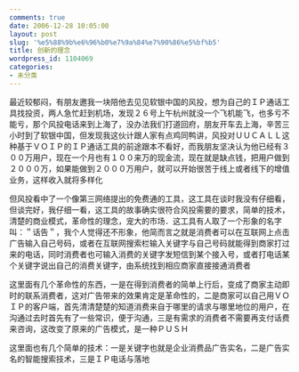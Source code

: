 ```yaml
---
comments: true
date: 2006-12-28 10:05:00
layout: post
slug: '%e5%88%9b%e6%96%b0%e7%9a%84%e7%90%86%e5%bf%b5'
title: 创新的理念
wordpress_id: 1104069
categories:
- 未分类
---
```


最近较郁闷，有朋友邀我一块陪他去见见软银中国的风投，想为自己的ＩＰ通话工具找投资，两人急忙赶到机场，发现２６号上午杭州就没一个飞机能飞，也多亏不能亏，那个风投电话来到上海了，没办法我们打道回府，朋友开车去上海，辛苦三小时到了软银中国，但发现我这伙计跟人家有点鸡同鸭讲，风投对ＵＵＣＡＬＬ这种基于ＶＯＩＰ的ＩＰ通话工具的前途跟本不看好，而我朋友坚决认为他已经有３００万用户，现在一个月也有１００来万的现金流，现在就是缺点钱，把用户做到２０００万，如果能做到２０００万用户，就可以开始很苦于线上或者线下的增值业务，这样收入就将多样化




但风投看中了一个像第三网络提出的免费通的工具，这工具在谈时我没有仔细看，但谈完好，我仔细一看，这工具的故事确实很符合风投需要的要求，简单的技术，清楚的商业模式，革命性的理念，宠大的市场．这工具有人取了一个形象的名字叫：＂话告＂，我个人觉得还不形象，他简而言之就是消费者可以在互联网上点击广告输入自己号码，或者在互联网搜索栏输入关键字与自己号码就能得到商家打过来的电话，同时消费者也可输入消费的关键字发短信到某个接入号，或者打电话某个关键字说出自己的消费关键字，由系统找到相应商家直接接通消费者




这里面有几个革命性的东西，一是在得到消费者的简单上行后，变成了商家主动即时的联系消费者，这对广告带来的效果肯定是革命性的，二是商家可以自己用ＶＯＩＰ的客户端，首先清清楚楚的知道消费来自于哪里的请求与哪里地位的用户，在沟通过去时首先有了一些常识，便于沟通，三是有需求的消费者不需要再支付话费来咨询，这改变了原来的广告模式，是一种ＰＵＳＨ




这里面也有几个简单的技术：一是关键字也就是企业消费品广告实名，二是广告实名的智能搜索技术，三是ＩＰ电话与落地






